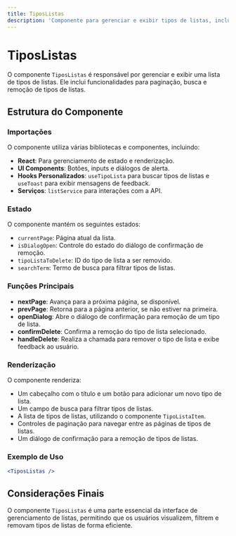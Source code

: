 ```yaml
---
title: TiposListas
description: 'Componente para gerenciar e exibir tipos de listas, incluindo funcionalidades de paginação e remoção.'
---
```


# TiposListas

O componente `TiposListas` é responsável por gerenciar e exibir uma lista de tipos de listas. Ele inclui funcionalidades para paginação, busca e remoção de tipos de listas.

## Estrutura do Componente

### Importações

O componente utiliza várias bibliotecas e componentes, incluindo:

- **React**: Para gerenciamento de estado e renderização.
- **UI Components**: Botões, inputs e diálogos de alerta.
- **Hooks Personalizados**: `useTipoLista` para buscar tipos de listas e `useToast` para exibir mensagens de feedback.
- **Serviços**: `listService` para interações com a API.

### Estado

O componente mantém os seguintes estados:

- `currentPage`: Página atual da lista.
- `isDialogOpen`: Controle do estado do diálogo de confirmação de remoção.
- `tipoListaToDelete`: ID do tipo de lista a ser removido.
- `searchTerm`: Termo de busca para filtrar tipos de listas.

### Funções Principais

- **nextPage**: Avança para a próxima página, se disponível.
- **prevPage**: Retorna para a página anterior, se não estiver na primeira.
- **openDialog**: Abre o diálogo de confirmação para remoção de um tipo de lista.
- **confirmDelete**: Confirma a remoção do tipo de lista selecionado.
- **handleDelete**: Realiza a chamada para remover o tipo de lista e exibe feedback ao usuário.

### Renderização

O componente renderiza:

- Um cabeçalho com o título e um botão para adicionar um novo tipo de lista.
- Um campo de busca para filtrar tipos de listas.
- A lista de tipos de listas, utilizando o componente `TipoListaItem`.
- Controles de paginação para navegar entre as páginas de tipos de listas.
- Um diálogo de confirmação para a remoção de tipos de listas.

### Exemplo de Uso

```jsx
<TiposListas />
```

## Considerações Finais

O componente `TiposListas` é uma parte essencial da interface de gerenciamento de listas, permitindo que os usuários visualizem, filtrem e removam tipos de listas de forma eficiente.